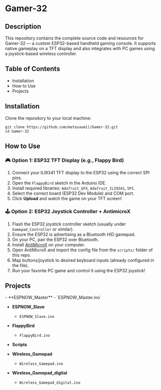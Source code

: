 <h1>Gamer-32</h1>

<h2>Description</h2>
<p>This repository contains the complete source code and resources for Gamer-32 — a custom ESP32-based handheld gaming console. It supports native gameplay on a TFT display and also integrates with PC games using a joystick-based wireless controller.</p>

<h2>Table of Contents</h2>
<ul>
    <li>Installation</li>
    <li>How to Use</li>
    <li>Projects</li>
</ul>

<h2>Installation</h2>
<p>Clone the repository to your local machine:</p>
<pre><code>git clone https://github.com/metasaumil/Gamer-32.git
cd Gamer-32
</code></pre>

<h2>How to Use</h2>

<h3>🎮 Option 1: ESP32 TFT Display (e.g., Flappy Bird)</h3>
<ol>
    <li>Connect your ILI9341 TFT display to the ESP32 using the correct SPI pins.</li>
    <li>Open the <code>FlappyBird</code> sketch in the Arduino IDE.</li>
    <li>Install required libraries: <code>Adafruit_GFX</code>, <code>Adafruit_ILI9341</code>, <code>SPI</code>.</li>
    <li>Select the correct board (ESP32 Dev Module) and COM port.</li>
    <li>Click <strong>Upload</strong> and watch the game on your TFT screen!</li>
</ol>

<h3>🕹️ Option 2: ESP32 Joystick Controller + AntimicroX</h3>
<ol>
    <li>Flash the ESP32 joystick controller sketch (usually under <code>Gamepad_Controller</code> or similar).</li>
    <li>Ensure the ESP32 is advertising as a Bluetooth HID gamepad.</li>
    <li>On your PC, pair the ESP32 over Bluetooth.</li>
    <li>Install <a href="https://github.com/AntiMicroX/antimicrox">AntiMicroX</a> on your computer.</li>
    <li>Open AntiMicroX and import the config file from the <code>scripts/</code> folder of this repo.</li>
    <li>Map buttons/joystick to desired keyboard inputs (already configured in the file).</li>
    <li>Run your favorite PC game and control it using the ESP32 joystick!</li>
</ol>

<h2>Projects</h2>
- **ESPNOW_Master**
  - `ESPNOW_Master.ino`

- **ESPNOW_Slave**
  - `ESPNOW_Slave.ino`

- **FlappyBird**
  - `FlappyBird.ino`

- **Scripts**

- **Wireless_Gamepad**
  - `Wireless_Gamepad.ino`

- **Wireless_Gamepad_digital**
  - `Wireless_Gamepad_digital.ino`

